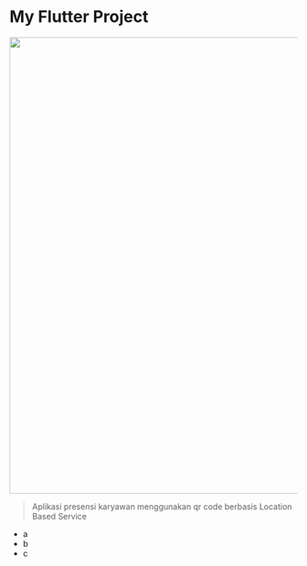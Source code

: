 # My Flutter Project
<p align="center"><img src="https://flutter.dev/images/flutter-logo-sharing.png" width="800"></p>

> Aplikasi presensi karyawan menggunakan qr code berbasis Location Based Service
* a
* b
* c
